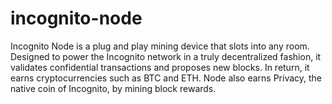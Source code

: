 # incognito-node
Incognito Node is a plug and play mining device that slots into any room. Designed to power the Incognito network in a truly decentralized fashion, it validates confidential transactions and proposes new blocks. In return, it earns cryptocurrencies such as BTC and ETH. Node also earns Privacy, the native coin of Incognito, by mining block rewards.
